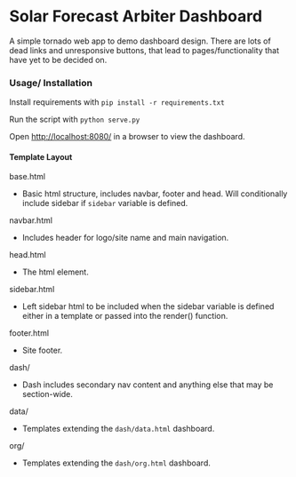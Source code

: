 # Solar Forecast Arbiter Dashboard
A simple tornado web app to demo dashboard design. There are lots of dead links and unresponsive buttons, that lead to pages/functionality that have yet to be decided on.

### Usage/ Installation
Install requirements with `pip install -r requirements.txt`

Run the script with `python serve.py`

Open [http://localhost:8080/](http://localhost:8080/) in a browser to view the dashboard.


#### Template Layout

base.html

 - Basic html structure, includes navbar, footer and head. Will conditionally include sidebar if `sidebar` variable is defined.

navbar.html
	
 - Includes header for logo/site name and main navigation.

head.html

 - The <head> html element.

sidebar.html

 - Left sidebar html to be included when the sidebar variable is defined either in a template or passed into the render() function.

footer.html

 - Site footer.

dash/

 - Dash includes secondary nav content and anything else that may be section-wide. 

data/  

 - Templates extending the `dash/data.html` dashboard.

org/

 - Templates extending the `dash/org.html` dashboard.
